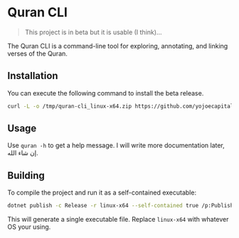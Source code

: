 # Quran CLI

> This project is in beta but it is usable (I think)...

The Quran CLI is a command-line tool for exploring, annotating, and linking verses of the Quran.

## Installation

You can execute the following command to install the beta release.

```bash
curl -L -o /tmp/quran-cli_linux-x64.zip https://github.com/yojoecapital/quran-cli/releases/download/v1.0.0-beta/quran-cli_linux-x64.zip && unzip -o /tmp/quran-cli_linux-x64.zip -d /tmp/quran-cli_temp && sudo mkdir -p /opt/quran-cli && sudo mv /tmp/quran-cli_temp/* /opt/quran-cli/ && sudo ln -sf /opt/quran-cli/quran /usr/local/bin/quran
```

## Usage

Use `quran -h` to get a help message. I will write more documentation later, إن شاء الله.

## Building

To compile the project and run it as a self-contained executable:

```bash
dotnet publish -c Release -r linux-x64 --self-contained true /p:PublishSingleFile=true
```

This will generate a single executable file. Replace `linux-x64` with whatever OS your using.
